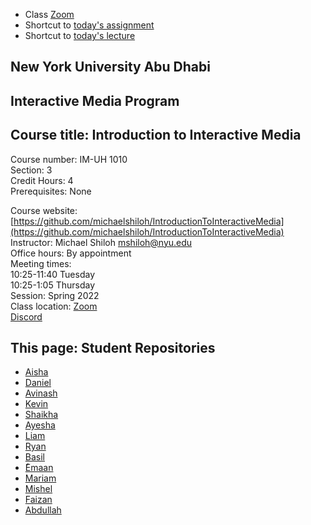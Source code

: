 
- Class [Zoom](https://nyu.zoom.us/j/98127583237)
- Shortcut to [today's assignment](weeklySchedule.md/#todays-assignment)    
- Shortcut to [today's lecture](lectureNotes.md/#todays-lecture)    

## New York University Abu Dhabi    
## Interactive Media Program    
## Course title: Introduction to Interactive Media  
Course number: IM-UH 1010   
Section: 3    
Credit Hours: 4         
Prerequisites: None       

Course website: [https://github.com/michaelshiloh/IntroductionToInteractiveMedia](https://github.com/michaelshiloh/IntroductionToInteractiveMedia)      
Instructor: Michael Shiloh mshiloh@nyu.edu    
Office hours: By appointment  
Meeting times:    
	10:25-11:40 Tuesday  
	10:25-1:05 Thursday     
Session: Spring 2022       
Class location: [Zoom](https://nyu.zoom.us/j/93849380150)  
[Discord](https://discord.com/channels/714727038078025851/716332110268465172)   


## This page: Student Repositories

- [Aisha](https://github.com/aisahodzic/IntroToIM)
- [Daniel](https://github.com/danielnivia/IntrotoIM)
- [Avinash](https://github.com/Tauke190/Intro-to-Interactive-Media)
- [Kevin](https://github.com/kevinchu-mexiporc/Intro-to-IM)
- [Shaikha](https://github.com/ShaikhaAlN)
- [Ayesha](https://github.com/ayeshaahmed13)
- [Liam](https://github.com/l-mccarthy/IntroToIM)
- [Ryan](https://github.com/ryanrichardsmith/IntroductionToInteractiveMedia)
- [Basil](https://github.com/basil-ahmed/IntroductionToInteractiveMedia)
- [ُEmaan](https://github.com/Emaan-Ali/IntroductionToInteractiveMedia)
- [Mariam](https://github.com/mariamabdelrazekk/IntroToIM)
- [Mishel]( https://github.com/MishelRashid/IntrotoIM22)
- [Faizan](https://github.com/faizanraza09/introToIM)
- [Abdullah](https://github.com/aa7831/introToIM)

